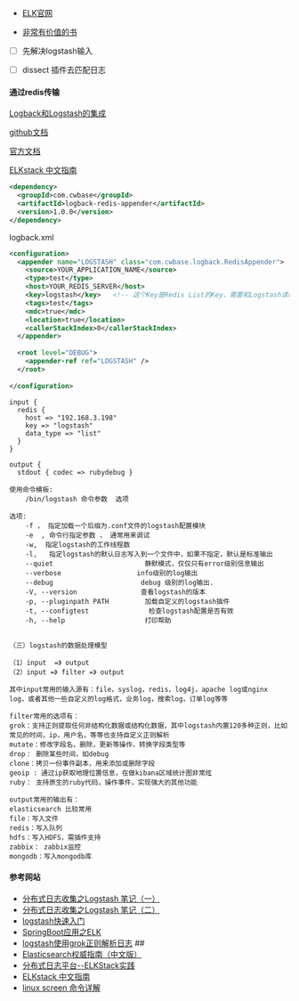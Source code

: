 - [ELK官网](https://www.elastic.co)


- [非常有价值的书](https://www.gitbook.com/book/chenryn/elk-stack-guide-cn/details)



- [ ] 先解决logstash输入
- [ ] dissect 插件去匹配日志







#### 通过redis传输

[Logback和Logstash的集成](http://blog.csdn.net/kmtong/article/details/38920327)

[github文档](https://github.com/kmtong/logback-redis-appender)

[官方文档](https://www.elastic.co/guide/en/logstash/current/plugins-inputs-redis.html)

[ELKstack 中文指南](http://kibana.logstash.es/content/logstash/plugins/filter/grok.html)



````xml
<dependency>  
  <groupId>com.cwbase</groupId>  
  <artifactId>logback-redis-appender</artifactId>  
  <version>1.0.0</version>  
</dependency>  
````

logback.xml

````xml
<configuration>  
  <appender name="LOGSTASH" class="com.cwbase.logback.RedisAppender">  
    <source>YOUR_APPLICATION_NAME</source>  
    <type>test</type>  
    <host>YOUR_REDIS_SERVER</host>  
    <key>logstash</key>   <!-- 这个Key是Redis List的Key，需要和Logstash读取Redis的Key匹配 -->  
    <tags>test</tags>  
    <mdc>true</mdc>  
    <location>true</location>  
    <callerStackIndex>0</callerStackIndex>  
  </appender>  
  
  <root level="DEBUG">  
    <appender-ref ref="LOGSTASH" />  
  </root>  
  
</configuration>  
````







````
input {
  redis {
    host => "192.168.3.198"
    key => "logstash"
    data_type => "list"
  }
}

output {
  stdout { codec => rubydebug }
````





````
使用命令模板: 
    /bin/logstash 命令参数  选项 

选项: 
    -f ， 指定加载一个后缀为.conf文件的logstash配置模块 
    -e  , 命令行指定参数 ， 通常用来调试 
    -w,  指定logstash的工作线程数 
    -l,   指定logstash的默认日志写入到一个文件中，如果不指定，默认是标准输出 
    --quiet                       静默模式，仅仅只有error级别信息输出 
    --verbose                   info级别的log输出 
    --debug                      debug 级别的log输出. 
    -V, --version                查看logstash的版本 
    -p, --pluginpath PATH         加载自定义的logstash插件 
    -t, --configtest               检查logstash配置是否有效 
    -h, --help                    打印帮助 


（三）logstash的数据处理模型 

（1）input  =》 output 
（2）input =》 filter =》 output 

其中input常用的输入源有：file，syslog，redis，log4j，apache log或nginx log，或者其他一些自定义的log格式，业务log，搜索log，订单log等等

filter常用的选项有： 
grok：支持正则提取任何非结构化数据或结构化数据，其中logstash内置120多种正则，比如常见的时间，ip，用户名，等等也支持自定义正则解析 
mutate：修改字段名，删除，更新等操作，转换字段类型等 
drop： 删除某些时间，如debug 
clone：拷贝一份事件副本，用来添加或删除字段 
geoip : 通过ip获取地理位置信息，在做kibana区域统计图非常炫 
ruby： 支持原生的ruby代码，操作事件，实现强大的其他功能 

output常用的输出有： 
elasticsearch 比较常用 
file：写入文件 
redis：写入队列 
hdfs：写入HDFS，需插件支持 
zabbix： zabbix监控 
mongodb：写入mongodb库 
````





#### 参考网站

- [分布式日志收集之Logstash 笔记（一）](http://blog.csdn.net/u010454030/article/details/49659467)
- [分布式日志收集之Logstash 笔记（二）](http://blog.csdn.net/u010454030/article/details/49680531)
- [logstash快速入门](http://www.2cto.com/os/201411/352015.html)
- [SpringBoot应用之ELK](https://segmentfault.com/a/1190000004416276)
- [logstash使用grok正则解析日志](http://blog.csdn.net/earbao/article/details/49306465) ##
- [Elasticsearch权威指南（中文版）](http://es.xiaoleilu.com/010_Intro/10_Installing_ES.html)
- [分布式日志平台--ELKStack实践](http://ucode.blog.51cto.com/10837891/1775157)
- [ELKstack 中文指南](http://kibana.logstash.es/content/logstash/get-start/hello-world.html)
- [linux screen 命令详解](http://www.cnblogs.com/mchina/archive/2013/01/30/2880680.html)

[ElasticSearch 5学习(2)——Kibana+X-Pack介绍使用（全）]: http://www.cnblogs.com/wxw16/p/6156335.html?utm_source=itdadao&amp;utm_medium=referral

